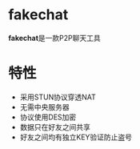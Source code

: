 # fakechat #
**fakechat**是一款P2P聊天工具

# 特性 #
* 采用STUN协议穿透NAT
* 无需中央服务器
* 协议使用DES加密
* 数据只在好友之间共享
* 好友之间均有独立KEY验证防止盗号